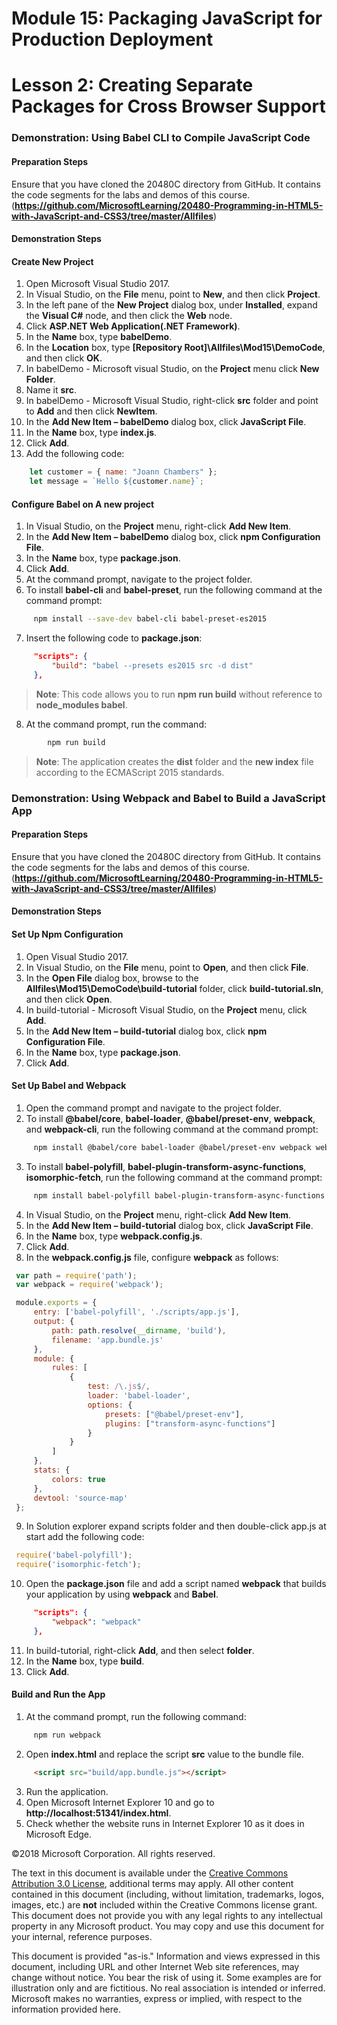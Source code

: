  # Module 15: Packaging JavaScript for Production Deployment

# Lesson 2: Creating Separate Packages for Cross Browser Support

### Demonstration: Using Babel CLI to Compile JavaScript Code

#### Preparation Steps

Ensure that you have cloned the 20480C directory from GitHub. It contains the code segments for the labs and demos of this course. (**https://github.com/MicrosoftLearning/20480-Programming-in-HTML5-with-JavaScript-and-CSS3/tree/master/Allfiles**)

#### Demonstration Steps

#### Create New Project

1. Open Microsoft Visual Studio 2017.
2. In Visual Studio, on the **File** menu, point to **New**, and then click **Project**.
3. In the left pane of the **New Project** dialog box, under **Installed**, expand the **Visual C#** node, and then click the **Web** node.
4. Click **ASP.NET Web Application(.NET Framework)**.
5. In the **Name** box, type **babelDemo**.
6.	In the **Location** box, type **[Repository Root]\Allfiles\Mod15\DemoCode**, and then click **OK**.
7. In babelDemo - Microsoft visual Studio, on the **Project** menu click **New Folder**.
8.  Name it **src**.
9.  In babelDemo - Microsoft Visual Studio, right-click **src** folder and point to **Add** and then click **NewItem**.
10.  In the **Add New Item – babelDemo** dialog box, click **JavaScript File**.
11.  In the **Name** box, type **index.js**.
12.  Click **Add**.
13.  Add the following code:
```javascript
    let customer = { name: "Joann Chambers" };
    let message = `Hello ${customer.name}`;
```

#### Configure Babel on A new project

1.	In Visual Studio, on the **Project** menu, right-click **Add New Item**.
2.	In the **Add New Item – babelDemo** dialog box, click **npm Configuration File**.
3.	In the **Name** box, type **package.json**.
4.	Click **Add**.
5.  At the command prompt, navigate to the project folder.
6.  To install **babel-cli** and **babel-preset**, run the following command at the command prompt:
   ```bash
        npm install --save-dev babel-cli babel-preset-es2015
   ```
7.  Insert the following code to **package.json**:
   ```json
        "scripts": {
            "build": "babel --presets es2015 src -d dist"
        },
   ```
>**Note**: This code allows you to run **npm run build** without reference to **node_modules babel**. 

8.  At the command prompt, run the command:
```bash
        npm run build
```
>**Note**: The application creates the **dist** folder and the **new index** file according to the ECMAScript 2015 standards.

### Demonstration: Using Webpack and Babel to Build a JavaScript App

#### Preparation Steps 

Ensure that you have cloned the 20480C directory from GitHub. It contains the code segments for the labs and demos of this course. (**https://github.com/MicrosoftLearning/20480-Programming-in-HTML5-with-JavaScript-and-CSS3/tree/master/Allfiles**)

#### Demonstration Steps

#### Set Up Npm Configuration

1.	Open Visual Studio 2017.
2.	In Visual Studio, on the **File** menu, point to **Open**, and then click **File**.
3.	In the **Open File** dialog box, browse to the **Allfiles\Mod15\DemoCode\build-tutorial** folder, click **build-tutorial.sln**, and then click **Open**.
4.	In build-tutorial - Microsoft Visual Studio, on the **Project** menu, click **Add**.
5. In the **Add New Item – build-tutorial** dialog box, click **npm Configuration File**.
6.	In the **Name** box, type **package.json**.
7.	Click **Add**.

#### Set Up Babel and Webpack

1.  Open the command prompt and navigate to the project folder.
2.  To install **@babel/core**, **babel-loader**, **@babel/preset-env**, **webpack**, and **webpack-cli**, run the following command at the command prompt:
   ```bash
        npm install @babel/core babel-loader @babel/preset-env webpack webpack-cli --save-dev
   ```
3.  To install **babel-polyfill**, **babel-plugin-transform-async-functions**, **isomorphic-fetch**, run the following command at the command prompt:
   ```bash
        npm install babel-polyfill babel-plugin-transform-async-functions isomorphic-fetch --save
   ```
4.  In Visual Studio, on the **Project** menu, right-click **Add New Item**.
5.  In the **Add New Item – build-tutorial** dialog box, click **JavaScript File**.
6.  In the **Name** box, type **webpack.config.js**.
7.  Click **Add**.
8.  In the **webpack.config.js** file, configure **webpack** as follows:
   ```javascript
    var path = require('path');
    var webpack = require('webpack');

    module.exports = {
        entry: ['babel-polyfill', './scripts/app.js'],
        output: {
            path: path.resolve(__dirname, 'build'),
            filename: 'app.bundle.js'
        },
        module: {
            rules: [
                {
                    test: /\.js$/,
                    loader: 'babel-loader',
                    options: {
                        presets: ["@babel/preset-env"],
                        plugins: ["transform-async-functions"]
                    }
                }
            ]
        },
        stats: {
            colors: true
        },
        devtool: 'source-map'
    };
   ```
   
9.  In Solution explorer expand scripts folder and then double-click app.js at start add the following code:
   ```javascript
    require('babel-polyfill');
    require('isomorphic-fetch');
   ```
10.  Open the **package.json** file and add a script named **webpack** that builds your application by using **webpack** and **Babel**.
   ```json
        "scripts": {
            "webpack": "webpack"
        },
   ```
11.  In build-tutorial, right-click **Add**, and then select **folder**.
12.  In the **Name** box, type **build**.
13.  Click **Add**.

#### Build and Run the App

1.  At the command prompt, run the following command:
   ```bash
        npm run webpack
   ```
2.  Open **index.html** and replace the script **src** value to the bundle file.
   ```html
        <script src="build/app.bundle.js"></script>
   ```
3.  Run the application.
4.  Open Microsoft Internet Explorer 10 and go to **http://localhost:51341/index.html**.
5.  Check whether the website runs in Internet Explorer 10 as it does in Microsoft Edge.

©2018 Microsoft Corporation. All rights reserved.

The text in this document is available under the  [Creative Commons Attribution 3.0 License](https://creativecommons.org/licenses/by/3.0/legalcode), additional terms may apply. All other content contained in this document (including, without limitation, trademarks, logos, images, etc.) are  **not**  included within the Creative Commons license grant. This document does not provide you with any legal rights to any intellectual property in any Microsoft product. You may copy and use this document for your internal, reference purposes.

This document is provided &quot;as-is.&quot; Information and views expressed in this document, including URL and other Internet Web site references, may change without notice. You bear the risk of using it. Some examples are for illustration only and are fictitious. No real association is intended or inferred. Microsoft makes no warranties, express or implied, with respect to the information provided here.
